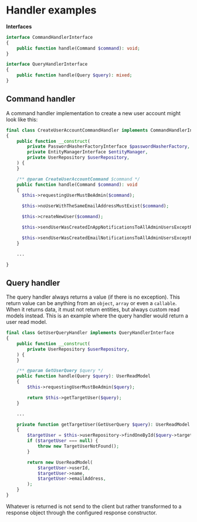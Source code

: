 # Handler examples

**Interfaces**

```php
interface CommandHandlerInterface
{
    public function handle(Command $command): void;
}
```

```php
interface QueryHandlerInterface
{
    public function handle(Query $query): mixed;
}
```

## Command handler

A command handler implementation to create a new user account might look like this:

```php
final class CreateUserAccountCommandHandler implements CommandHandlerInterface
{
    public function __construct(
        private PasswordHasherFactoryInterface $passwordHasherFactory,
        private EntityManagerInterface $entityManager,
        private UserRepository $userRepository,
    ) {
    }

    /** @param CreateUserAccountCommand $command */
    public function handle(Command $command): void
    {
      $this->requestingUserMustBeAdmin($command);

      $this->noUserWithTheSameEmailAddressMustExist($command);

      $this->createNewUser($command);

      $this->sendUserWasCreatedInAppNotificationsToAllAdminUsersExceptRequestingUser($command);

      $this->sendUserWasCreatedEmailNotificationsToAllAdminUsersExceptRequestingUser($command);
    }

    ...

}
```

## Query handler

The query handler always returns a value (if there is no exception). This return value can be anything from an `object`, `array` or even a `callable`. When it returns data, it must not return entities, but always custom read models instead. This is an example where the query handler would return a user read model.

```php
final class GetUserQueryHandler implements QueryHandlerInterface
{
    public function __construct(
        private UserRepository $userRepository,
    ) {
    }

    /** @param GetUserQuery $query */
    public function handle(Query $query): UserReadModel
    {
        $this->requestingUserMustBeAdmin($query);

        return $this->getTargetUser($query);
    }

    ...

    private function getTargetUser(GetUserQuery $query): UserReadModel
    {
        $targetUser = $this->userRepository->findOneById($query->targetUserId);
        if ($targetUser === null) {
            throw new TargetUserNotFound();
        }

        return new UserReadModel(
            $targetUser->userId,
            $targetUser->name,
            $targetUser->emailAddress,
        );
    }
}
```

Whatever is returned is not send to the client but rather transformed to a response object through the configured response constructor.
